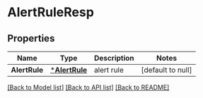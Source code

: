 # AlertRuleResp

## Properties
Name | Type | Description | Notes
------------ | ------------- | ------------- | -------------
**AlertRule** | [***AlertRule**](AlertRule.md) | alert rule | [default to null]

[[Back to Model list]](../README.md#documentation-for-models) [[Back to API list]](../README.md#documentation-for-api-endpoints) [[Back to README]](../README.md)


